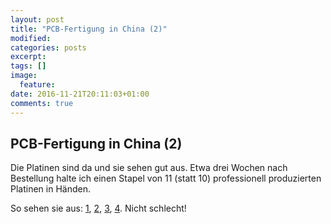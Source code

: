 ```yaml
---
layout: post
title: "PCB-Fertigung in China (2)"
modified:
categories: posts
excerpt:
tags: []
image:
  feature:
date: 2016-11-21T20:11:03+01:00
comments: true
---
```


## PCB-Fertigung in China (2)

Die Platinen sind da und sie sehen gut aus. Etwa drei Wochen nach Bestellung halte ich einen Stapel von 11 (statt 10) professionell produzierten Platinen in Händen.

So sehen sie aus: [1](/images/2016-11-21-platine1.jpg), [2](/images/2016-11-21-platine2.jpg), [3](/images/2016-11-21-platine3.jpg), [4](/images/2016-11-21-platine4.jpg). Nicht schlecht!

